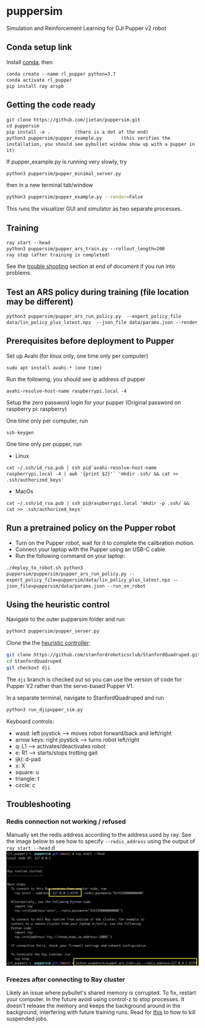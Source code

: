# puppersim
Simulation and Reinforcement Learning for DJI Pupper v2 robot


## Conda setup link
Install [conda](https://docs.conda.io/en/latest/miniconda.html), then
```
conda create --name rl_pupper python=3.7
conda activate rl_pupper
pip install ray arspb
```

## Getting the code ready
```
git clone https://github.com/jietan/puppersim.git
cd puppersim
pip install -e .         (there is a dot at the end)
python3 puppersim/pupper_example.py       (this verifies the installation, you should see pybullet window show up with a pupper in it)
```

If pupper_example.py is running very slowly, try
```bash
python3 puppersim/pupper_minimal_server.py
```
then in a new terminal tab/window
```bash
python3 puppersim/pupper_example.py --render=False
```
This runs the visualizer GUI and simulator as two separate processes.

## Training
```
ray start --head
python3 puppersim/pupper_ars_train.py --rollout_length=200
ray stop (after training is completed)
```
See the [trouble shooting](#troubleshooting) section at end of document if you run into problems.


## Test an ARS policy during training (file location may be different)
```
python3 puppersim/pupper_ars_run_policy.py  --expert_policy_file  data/lin_policy_plus_latest.npz  --json_file data/params.json --render
```

## Prerequisites before deployment to Pupper

Set up Avahi (for linux only, one time only per computer)
```
sudo apt install avahi-* (one time)
```
Run the following, you should see ip address of pupper
```
avahi-resolve-host-name raspberrypi.local -4
```
Setup the zero password login for your pupper (Original password on raspberry pi: raspberry)

One time only per computer, run
```
ssh-keygen
```
One time only per pupper, run
* Linux
```
cat ~/.ssh/id_rsa.pub | ssh pi@`avahi-resolve-host-name raspberrypi.local -4 | awk '{print $2}'` 'mkdir .ssh/ && cat >> .ssh/authorized_keys'
```
* MacOs
```
cat ~/.ssh/id_rsa.pub | ssh pi@raspberrypi.local 'mkdir -p .ssh/ && cat >> .ssh/authorized_keys'
```

## Run a pretrained policy on the Pupper robot
* Turn on the Pupper robot, wait for it to complete the calibration motion.
* Connect your laptop with the Pupper using an USB-C cable
* Run the following command on your laptop:
```
./deploy_to_robot.sh python3 puppersim/puppersim/pupper_ars_run_policy.py --expert_policy_file=puppersim/data/lin_policy_plus_latest.npz --json_file=puppersim/data/params.json --run_on_robot
```

## Using the heuristic control
Navigate to the outer puppersim folder and run
```bash
python3 puppersim/pupper_server.py
```

Clone the the [heuristic controller](https://github.com/stanfordroboticsclub/StanfordQuadruped.git):
```bash
git clone https://github.com/stanfordroboticsclub/StanfordQuadruped.git
cd StanfordQuadruped
git checkout dji
```
The `dji` branch is checked out so you can use the version of code for Pupper V2 rather than the servo-based Pupper V1.

In a separate terminal, navigate to StanfordQuadruped and run 
```bash
python3 run_djipupper_sim.py
```

Keyboard controls:
* wasd: left joystick --> moves robot forward/back and left/right
* arrow keys: right joystick --> turns robot left/right
* q: L1 --> activates/deactivates robot
* e: R1 --> starts/stops trotting gait
* ijkl: d-pad
* x: X
* square: u
* triangle: t
* circle: c

## Troubleshooting
### Redis connection not working / refused
Manually set the redis address according to the address used by ray. See the image below to see how to specify `--redis_address` using the output of `ray start --head`.d
![Image](/assets/images/redis_address.png)
### Freezes after connecting to Ray cluster
Likely an issue where pybullet's shared memory is corrupted. To fix, restart your computer. In the future avoid using control-z to stop processes. It doesn't release the memory and keeps the background around in the background, interfering with future training runs. Read for [this](https://coderwall.com/p/niiijg/how-to-kill-background-or-suspended-shell-job) to how to kill suspended jobs.